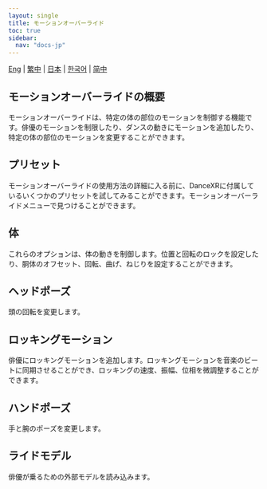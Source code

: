 ```yaml
---
layout: single
title: モーションオーバーライド
toc: true
sidebar:
  nav: "docs-jp"
---
```

[Eng](/dancexr/features/motion_override) | [繁中](/tw/dancexr/features/motion_override) | [日本](/jp/dancexr/features/motion_override) | [한국어](/kr/dancexr/features/motion_override) | [简中](/zh/dancexr/features/motion_override)


## モーションオーバーライドの概要
モーションオーバーライドは、特定の体の部位のモーションを制御する機能です。俳優のモーションを制限したり、ダンスの動きにモーションを追加したり、特定の体の部位のモーションを変更することができます。

## プリセット
モーションオーバーライドの使用方法の詳細に入る前に、DanceXRに付属しているいくつかのプリセットを試してみることができます。モーションオーバーライドメニューで見つけることができます。

## 体
これらのオプションは、体の動きを制御します。位置と回転のロックを設定したり、胴体のオフセット、回転、曲げ、ねじりを設定することができます。

## ヘッドポーズ
頭の回転を変更します。

## ロッキングモーション
俳優にロッキングモーションを追加します。ロッキングモーションを音楽のビートに同期させることができ、ロッキングの速度、振幅、位相を微調整することができます。

## ハンドポーズ
手と腕のポーズを変更します。

## ライドモデル
俳優が乗るための外部モデルを読み込みます。